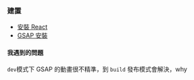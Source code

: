 ### 建置
- [安裝 React](JavaScript/React/環境/安裝%20React.md)
- [GSAP 安裝](GSAP%20安裝.md)

#### 我遇到的問題
`dev`模式下  GSAP 的動畫很不精準，到 `build` 發布模式會解決，why